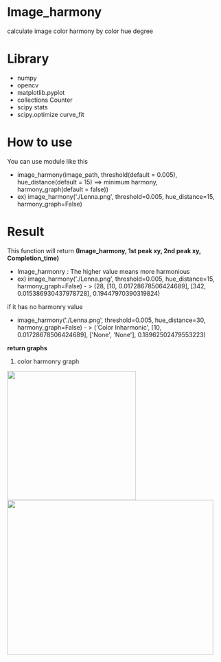 # Image_harmony
calculate image color harmony by color hue degree

# Library
- numpy
- opencv
- matplotlib.pyplot
- collections Counter
- scipy stats
- scipy.optimize curve_fit


# How to use
You can use module like this

- image_harmony(image_path, threshold(default = 0.005), hue_distance(default = 15) ==> minimum harmony, harmony_graph(default = false))
- ex)  image_harmony('./Lenna.png', threshold=0.005, hue_distance=15, harmony_graph=False)


# Result
This function will return **(Image_harmony, 1st peak xy, 2nd peak xy, Completion_time)**
 - Image_harmonry : The higher value means more harmonious
- ex)  image_harmony('./Lenna.png', threshold=0.005, hue_distance=15, harmony_graph=False) - > (28, [10, 0.01728678506424689], [342, 0.015386930437978728], 0.19447970390319824)

if it has no harmonry value
 - image_harmony('./Lenna.png', threshold=0.005, hue_distance=30, harmony_graph=False) - >  ('Color Inharmonic', [10, 0.01728678506424689], ['None', 'None'], 0.18962502479553223)

**return graphs**   
1. color harmonry graph

<img src="https://user-images.githubusercontent.com/80665546/136632113-99eb5fe1-73e3-4e7d-96fe-7d464b3478e4.png" width="300" height="300"/> <img src="https://user-images.githubusercontent.com/80665546/136636096-6ce5c801-2065-422b-93cc-90b5c8c5e94f.jpg" width="480" height="360"/>
